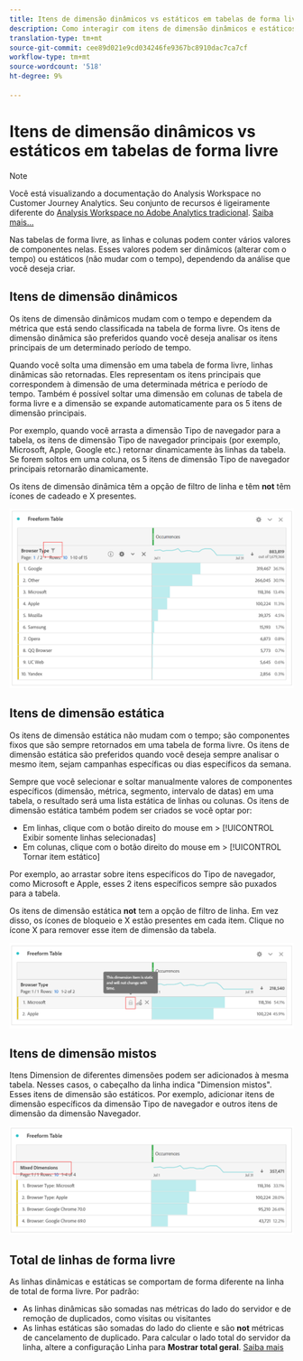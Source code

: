 ```yaml
---
title: Itens de dimensão dinâmicos vs estáticos em tabelas de forma livre
description: Como interagir com itens de dimensão dinâmicos e estáticos em tabelas.
translation-type: tm+mt
source-git-commit: cee89d021e9cd034246fe9367bc8910dac7ca7cf
workflow-type: tm+mt
source-wordcount: '518'
ht-degree: 9%

---
```



# Itens de dimensão dinâmicos vs estáticos em tabelas de forma livre

>[!NOTE]
>
>Você está visualizando a documentação do Analysis Workspace no Customer Journey Analytics. Seu conjunto de recursos é ligeiramente diferente do [Analysis Workspace no Adobe Analytics tradicional](https://docs.adobe.com/content/help/pt-BR/analytics/analyze/analysis-workspace/home.html). [Saiba mais...](/help/getting-started/cja-aa.md)

Nas tabelas de forma livre, as linhas e colunas podem conter vários valores de componentes nelas. Esses valores podem ser dinâmicos (alterar com o tempo) ou estáticos (não mudar com o tempo), dependendo da análise que você deseja criar.

## Itens de dimensão dinâmicos

Os itens de dimensão dinâmicos mudam com o tempo e dependem da métrica que está sendo classificada na tabela de forma livre. Os itens de dimensão dinâmica são preferidos quando você deseja analisar os itens principais de um determinado período de tempo.

Quando você solta uma dimensão em uma tabela de forma livre, linhas dinâmicas são retornadas. Eles representam os itens principais que correspondem à dimensão de uma determinada métrica e período de tempo. Também é possível soltar uma dimensão em colunas de tabela de forma livre e a dimensão se expande automaticamente para os 5 itens de dimensão principais.

Por exemplo, quando você arrasta a dimensão Tipo de navegador para a tabela, os itens de dimensão Tipo de navegador principais (por exemplo, Microsoft, Apple, Google etc.) retornar dinamicamente às linhas da tabela. Se forem soltos em uma coluna, os 5 itens de dimensão Tipo de navegador principais retornarão dinamicamente.

Os itens de dimensão dinâmica têm a opção de filtro de linha e têm **not** têm ícones de cadeado e X presentes.

![](assets/dynamic-items.png)

## Itens de dimensão estática

Os itens de dimensão estática não mudam com o tempo; são componentes fixos que são sempre retornados em uma tabela de forma livre. Os itens de dimensão estática são preferidos quando você deseja sempre analisar o mesmo item, sejam campanhas específicas ou dias específicos da semana.

Sempre que você selecionar e soltar manualmente valores de componentes específicos (dimensão, métrica, segmento, intervalo de datas) em uma tabela, o resultado será uma lista estática de linhas ou colunas. Os itens de dimensão estática também podem ser criados se você optar por:

* Em linhas, clique com o botão direito do mouse em > [!UICONTROL Exibir somente linhas selecionadas]
* Em colunas, clique com o botão direito do mouse em > [!UICONTROL Tornar item estático]

Por exemplo, ao arrastar sobre itens específicos do Tipo de navegador, como Microsoft e Apple, esses 2 itens específicos sempre são puxados para a tabela.

Os itens de dimensão estática **not** tem a opção de filtro de linha. Em vez disso, os ícones de bloqueio e X estão presentes em cada item. Clique no ícone X para remover esse item de dimensão da tabela.

![](assets/static-items.png)

## Itens de dimensão mistos

Itens Dimension de diferentes dimensões podem ser adicionados à mesma tabela. Nesses casos, o cabeçalho da linha indica &quot;Dimension mistos&quot;. Esses itens de dimensão são estáticos. Por exemplo, adicionar itens de dimensão específicos da dimensão Tipo de navegador e outros itens de dimensão da dimensão Navegador.

![](assets/mixed-dimensions.png)

## Total de linhas de forma livre

As linhas dinâmicas e estáticas se comportam de forma diferente na linha de total de forma livre. Por padrão:

* As linhas dinâmicas são somadas nas métricas do lado do servidor e de remoção de duplicados, como visitas ou visitantes
* As linhas estáticas são somadas do lado do cliente e são **not** métricas de cancelamento de duplicado. Para calcular o lado total do servidor da linha, altere a configuração Linha para **Mostrar total geral**. [Saiba mais](https://docs.adobe.com/content/help/pt-BR/analytics/analyze/analysis-workspace/build-workspace-project/workspace-totals.html)

